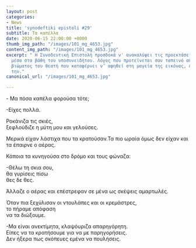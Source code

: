 ```yaml
---
layout: post
categories:
- News
title: 'synodeftiki epistoli #29'
subtitle: Τα καπέλλα
date: 2020-06-15 22:00:00 +0000
thumb_img_path: "/images/101_mg_4653.jpg"
content_img_path: "/images/101_mg_4653.jpg"
excerpt: " Η Συνοδευτική Επιστολή προσδοκά ν' ανακαλύψει τις προεκτάσεις της εικόνας
  μέσα στα βάθη του υποσυνειδήτου. Λόγος που προτείνεται σαν ταπεινό απαύγασμα του
  βιώματος του θεατή που καταφέρνει ν’ αφηθεί στη μαγεία της εικόνας, επαναδημιουργώντας
  την."
canonical_url: "/images/101_mg_4653.jpg"

---
```

\- Μα πόσα καπέλα φορούσα τότε;

\-Είχες πολλά.

Ροκάνιζα τις σκιές,  
ξεφλούδιζε η μύτη μου και γελούσες.

Μερικά είχαν λάστιχα που τα κρατούσαν.Τα πιο ωραία όμως δεν είχαν και τα έπαιρνε ο αέρας.

Κάποια τα κυνηγούσα στο δρόμο και τους φώναζα:

\-Θέλω τη σκια σου,  
θα γυρίσεις πίσω  
θες δε θες.

Άλλαζε ο αέρας και επέστρεφαν σε μένα ως σκέψεις αμαρτωλές.

Όταν πια ξεχύλισαν οι ντουλάπες και οι κρεμάστρες,  
το πήραμε απόφαση   
να τα διώξουμε.

\-Μα είναι ανεκτίμητα, κλαψόυριζα απαρηγόρητη.  
Είπες να τα κρατήσουμε για να με παρηγορήσεις.  
Δεν ήξερα πως σκόπευες εμένα να πουλήσεις.